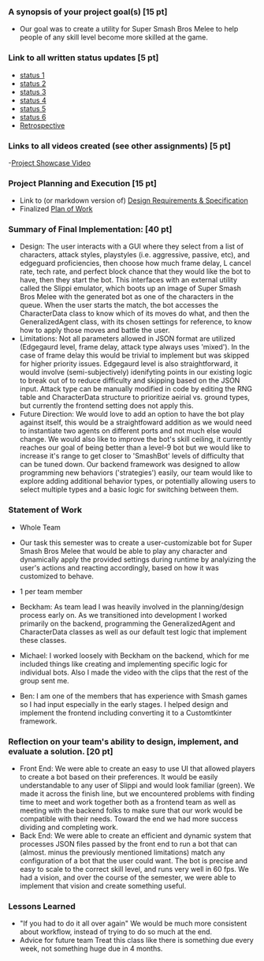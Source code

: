 ### A synopsis of your project goal(s) [15 pt]
- Our goal was to create a utility for Super Smash Bros Melee to help people of any skill level become more skilled at the game.
### Link to all written status updates [5 pt]
- [status 1](https://github.com/SeniorDesign2023/Slippi_Stats/blob/main/docs/status/status1.md)
- [status 2](https://github.com/SeniorDesign2023/Slippi_Stats/blob/main/docs/status/status2.md)
- [status 3](https://github.com/SeniorDesign2023/Slippi_Stats/blob/main/docs/status/status3.md)
- [status 4](https://github.com/SeniorDesign2023/Slippi_Stats/blob/main/docs/status/status4.md)
- [status 5](https://github.com/SeniorDesign2023/Slippi_Stats/blob/main/docs/status/status5.md)
- [status 6](https://github.com/SeniorDesign2023/Slippi_Stats/blob/main/docs/status/status6.md)
- [Retrospective](https://github.com/SeniorDesign2023/Slippi_Stats/blob/main/docs/status/retrospective.md)
### Links to all videos created (see other assignments) [5 pt]
-[Project Showcase Video](https://www.youtube.com/watch?v=8CjRA2EWUTw&feature=youtu.be)
### Project Planning and Execution [15 pt]
- Link to (or markdown version of) [Design Requirements & Specification](https://github.com/SeniorDesign2023/Slippi_Stats/blob/main/docs/project.pdf)
- Finalized [Plan of Work](https://github.com/SeniorDesign2023/Slippi_Stats/blob/main/docs/final.pdf)
### Summary of Final Implementation: [40 pt]
- Design: The user interacts with a GUI where they select from a list of characters, attack styles, playstyles (i.e. aggressive, passive, etc), and edgeguard proficiencies, then choose how much frame delay, L cancel rate, tech rate, and perfect block chance that they would like the bot to have, then they start the bot. This interfaces with an external utility called the Slippi emulator, which boots up an image of Super Smash Bros Melee with the generated bot as one of the characters in the queue. When the user starts the match, the bot accesses the CharacterData class to know which of its moves do what, and then the GeneralizedAgent class, with its chosen settings for reference, to know how to apply those moves and battle the user.
- Limitations: Not all parameters allowed in JSON format are utilized (Edgegaurd level, frame delay, attack type always uses 'mixed'). In the case of frame delay this would be trivial to implement but was skipped for higher priority issues. Edgegaurd level is also straightforward, it would involve (semi-subjectively) idenifyting points in our existing logic to break out of to reduce difficulty and skipping based on the JSON input. Attack type can be manually modified in code by editing the RNG table and CharacterData structure to prioritize aeirial vs. ground types, but currently the frontend setting does not apply this. 
- Future Direction: We would love to add an option to have the bot play against itself, this would be a straightfoward addition as we would need to instantiate two agents on different ports and not much else would change. We would also like to improve the bot's skill ceiling, it currently reaches our goal of being better than a level-9 bot but we would like to increase it's range to get closer to 'SmashBot' levels of difficulty that can be tuned down. Our backend framework was designed to allow programming new behaviors ('strategies') easily, our team would like to explore adding additional behavior types, or potentially allowing users to select multiple types and a basic logic for switching between them.
### Statement of Work
- Whole Team
- Our task this semester was to create a user-customizable bot for Super Smash Bros Melee that would be able to play any character and dynamically apply the provided settings during runtime by analyizing the user's actions and reacting accordingly, based on how it was customized to behave.

- 1 per  team member
- Beckham: As team lead I was heavily involved in the planning/design process early on. As we transitioned into development I worked primarily on the backend, programming the GeneralizedAgent and CharacterData classes as well as our default test logic that implement these classes. 
- Michael: I worked loosely with Beckham on the backend, which for me included things like creating and implementing specific logic for individual bots. Also I made the video with the clips that the rest of the group sent me.
- Ben: I am one of the members that has experience with Smash games so I had input especially in the early stages. I helped design and implement the frontend including converting it to a Customtkinter framework.  
### Reflection on your team's ability to design, implement, and evaluate a solution. [20 pt]
- Front End: We were able to create an easy to use UI that allowed players to create a bot based on their preferences.  It would be easily understandable to any user of Slippi and would look familiar (green).  We made it across the finish line, but we encountered problems with finding time to meet and work together both as a frontend team as well as meeting with the backend folks to make sure that our work would be compatible with their needs. Toward the end we had more success dividing and completing work.
- Back End: We were able to create an efficient and dynamic system that processes JSON files passed by the front end to run a bot that can (almost. minus the previously mentioned limitations) match any configuration of a bot that the user could want. The bot is precise and easy to scale to the correct skill level, and runs very well in 60 fps. We had a vision, and over the course of the semester, we were able to implement that vision and create something useful.
### Lessons Learned
- "If you had to do it all over again"
	We would be much more consistent about workflow, instead of trying to do so much at the end.
- Advice for future team
	Treat this class like there is something due every week, not something huge due in 4 months.
